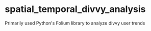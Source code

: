 # spatial_temporal_divvy_analysis
Primarily used Python's Folium library to analyze divvy user trends

